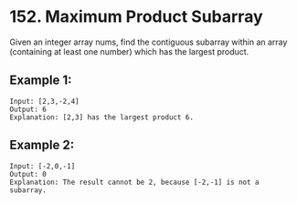 # 152. Maximum Product Subarray

Given an integer array nums, find the contiguous subarray within an array (containing at least one number) which has the largest product.

## Example 1:

```
Input: [2,3,-2,4]
Output: 6
Explanation: [2,3] has the largest product 6.
```

## Example 2:

```
Input: [-2,0,-1]
Output: 0
Explanation: The result cannot be 2, because [-2,-1] is not a subarray.
```